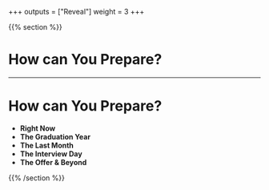 +++
outputs = ["Reveal"]
weight = 3
+++

{{% section %}}

# How can You Prepare?

---
# How can You Prepare?
- **Right Now**
- **The Graduation Year**
- **The Last Month**
- **The Interview Day**
- **The Offer & Beyond**


{{% /section %}}
